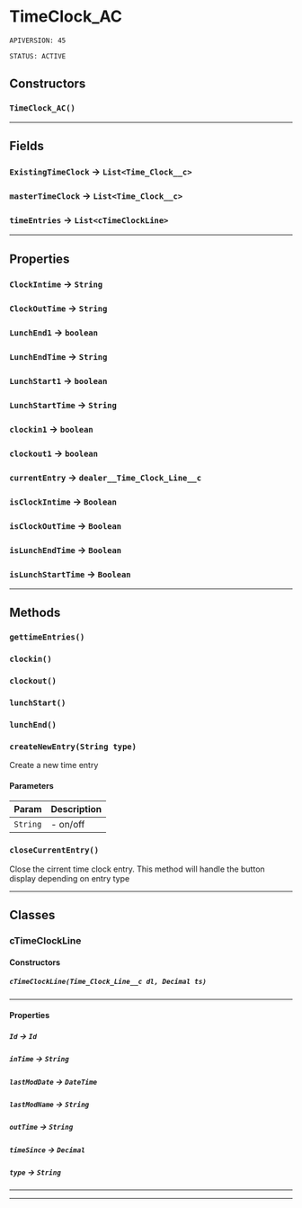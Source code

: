 # TimeClock_AC

`APIVERSION: 45`

`STATUS: ACTIVE`
## Constructors
### `TimeClock_AC()`
---
## Fields

### `ExistingTimeClock` → `List<Time_Clock__c>`


### `masterTimeClock` → `List<Time_Clock__c>`


### `timeEntries` → `List<cTimeClockLine>`


---
## Properties

### `ClockIntime` → `String`


### `ClockOutTime` → `String`


### `LunchEnd1` → `boolean`


### `LunchEndTime` → `String`


### `LunchStart1` → `boolean`


### `LunchStartTime` → `String`


### `clockin1` → `boolean`


### `clockout1` → `boolean`


### `currentEntry` → `dealer__Time_Clock_Line__c`


### `isClockIntime` → `Boolean`


### `isClockOutTime` → `Boolean`


### `isLunchEndTime` → `Boolean`


### `isLunchStartTime` → `Boolean`


---
## Methods
### `gettimeEntries()`
### `clockin()`
### `clockout()`
### `lunchStart()`
### `lunchEnd()`
### `createNewEntry(String type)`

Create a new time entry

#### Parameters

|Param|Description|
|---|---|
|`String`|- on/off|

### `closeCurrentEntry()`

Close the cirrent time clock entry. This method will handle the button display depending on entry type

---
## Classes
### cTimeClockLine
#### Constructors
##### `cTimeClockLine(Time_Clock_Line__c dl, Decimal ts)`
---
#### Properties

##### `Id` → `Id`


##### `inTime` → `String`


##### `lastModDate` → `DateTime`


##### `lastModName` → `String`


##### `outTime` → `String`


##### `timeSince` → `Decimal`


##### `type` → `String`


---

---
